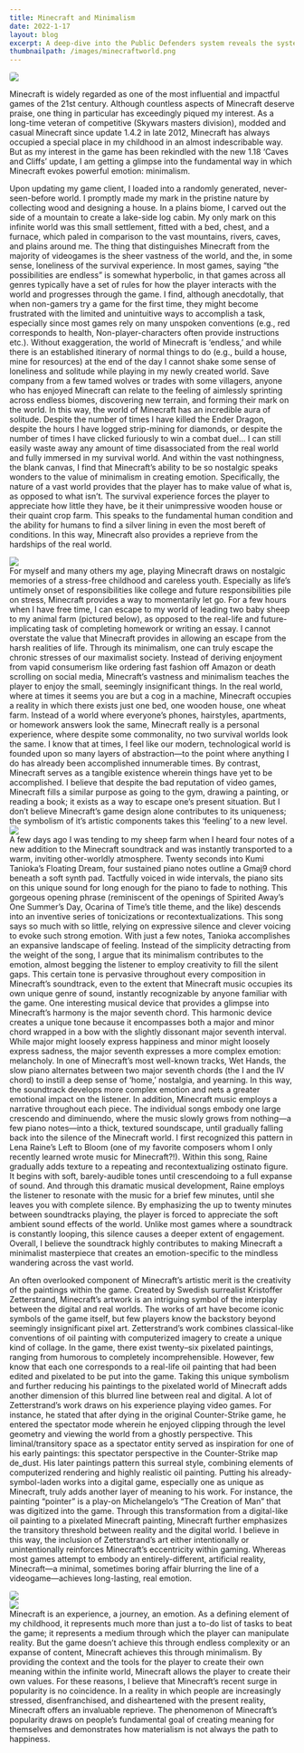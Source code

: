 ```yaml
---
title: Minecraft and Minimalism
date: 2022-1-17
layout: blog
excerpt: A deep-dive into the Public Defenders system reveals the systemic factors contributing to inequalities on socioeconomic lines. Completed as the final project for Constitutional Law.
thumbnailpath: /images/minecraftworld.png
---
```


<div style="display:flex;flex-direction:column;margin:auto"><img src="/images/minecraftworld.png" style="border-radius:0.25rem;"/></div>

Minecraft is widely regarded as one of the most influential and impactful games of the 21st century. Although countless aspects of Minecraft deserve praise, one thing in particular has exceedingly piqued my interest. As a long-time veteran of competitive (Skywars masters division), modded and casual Minecraft since update 1.4.2 in late 2012, Minecraft has always occupied a special place in my childhood in an almost indescribable way. But as my interest in the game has been rekindled with the new 1.18 ‘Caves and Cliffs’ update, I am getting a glimpse into the fundamental way in which Minecraft evokes powerful emotion: minimalism. 

Upon updating my game client, I loaded into a randomly generated, never-seen-before world. I promptly made my mark in the pristine nature by collecting wood and designing a house. In a plains biome, I carved out the side of a mountain to create a lake-side log cabin. My only mark on this infinite world was this small settlement, fitted with a bed, chest, and a furnace, which paled in comparison to the vast mountains, rivers, caves, and plains around me. The thing that distinguishes Minecraft from the majority of videogames is the sheer vastness of the world, and the, in some sense, loneliness of the survival experience. In most games, saying “the possibilities are endless” is somewhat hyperbolic, in that games across all genres typically have a set of rules for how the player interacts with the world and progresses through the game. I find, although anecdotally, that when non-gamers try a game for the first time, they might become frustrated with the limited and unintuitive ways to accomplish a task, especially since most games rely on many unspoken conventions (e.g., red corresponds to health, Non-player-characters often provide instructions etc.). Without exaggeration, the world of Minecraft is ‘endless,’ and while there is an established itinerary of normal things to do (e.g., build a house, mine for resources) at the end of the day I cannot shake some sense of loneliness and solitude while playing in my newly created world. Save company from a few tamed wolves or trades with some villagers, anyone who has enjoyed Minecraft can relate to the feeling of aimlessly sprinting across endless biomes, discovering new terrain, and forming their mark on the world. In this way, the world of Minecraft has an incredible aura of solitude. Despite the number of times I have killed the Ender Dragon, despite the hours I have logged strip-mining for diamonds, or despite the number of times I have clicked furiously to win a combat duel… I can still easily waste away any amount of time disassociated from the real world and fully immersed in my survival world. And within the vast nothingness, the blank canvas, I find that Minecraft’s ability to be so nostalgic speaks wonders to the value of minimalism in creating emotion. Specifically, the nature of a vast world provides that the player has to make value of what is, as opposed to what isn’t. The survival experience forces the player to appreciate how little they have, be it their unimpressive wooden house or their quaint crop farm. This speaks to the fundamental human condition and the ability for humans to find a silver lining in even the most bereft of conditions. In this way, Minecraft also provides a reprieve from the hardships of the real world.
<div style="display:flex;flex-direction:column;margin:auto">
  <img src="/images/minecrafthouse.png" />
</div>
For myself and many others my age, playing Minecraft draws on nostalgic memories of a stress-free childhood and careless youth. Especially as life’s untimely onset of responsibilities like college and future responsibilities pile on stress, Minecraft provides a way to momentarily let go. For a few hours when I have free time, I can escape to my world of leading two baby sheep to my animal farm (pictured below), as opposed to the real-life and future-implicating task of completing homework or writing an essay. I cannot overstate the value that Minecraft provides in allowing an escape from the harsh realities of life. Through its minimalism, one can truly escape the chronic stresses of our maximalist society. Instead of deriving enjoyment from vapid consumerism like ordering fast fashion off Amazon or death scrolling on social media, Minecraft’s vastness and minimalism teaches the player to enjoy the small, seemingly insignificant things. In the real world, where at times it seems you are but a cog in a machine, Minecraft occupies a reality in which there exists just one bed, one wooden house, one wheat farm. Instead of a world where everyone’s phones, hairstyles, apartments, or homework answers look the same, Minecraft really is a personal experience, where despite some commonality, no two survival worlds look the same. I know that at times, I feel like our modern, technological world is founded upon so many layers of abstraction—to the point where anything I do has already been accomplished innumerable times. By contrast, Minecraft serves as a tangible existence wherein things have yet to be accomplished. I believe that despite the bad reputation of video games, Minecraft fills a similar purpose as going to the gym, drawing a painting, or reading a book; it exists as a way to escape one’s present situation. But I don’t believe Minecraft’s game design alone contributes to its uniqueness; the symbolism of it’s artistic components takes this ‘feeling’ to a new level.
<div style="display:flex;flex-direction:column;margin:auto">
  <img src="/images/minecraftsheep.png" style="border-radius:0.25rem;" />
</div>
A few days ago I was tending to my sheep farm when I heard four notes of a new addition to the Minecraft soundtrack and was instantly transported to a warm, inviting other-worldly atmosphere. Twenty seconds into Kumi Tanioka’s Floating Dream, four sustained piano notes outline a Gmaj9 chord beneath a soft synth pad. Tactfully voiced in wide intervals, the piano sits on this unique sound for long enough for the piano to fade to nothing. This gorgeous opening phrase (reminiscent of the openings of Spirited Away’s One Summer’s Day, Ocarina of Time’s title theme, and the like) descends into an inventive series of tonicizations or recontextualizations. This song says so much with so little, relying on expressive silence and clever voicing to evoke such strong emotion. With just a few notes, Tanioka accomplishes an expansive landscape of feeling. Instead of the simplicity detracting from the weight of the song, I argue that its minimalism contributes to the emotion, almost begging the listener to employ creativity to fill the silent gaps. This certain tone is pervasive throughout every composition in Minecraft’s soundtrack, even to the extent that Minecraft music occupies its own unique genre of sound, instantly recognizable by anyone familiar with the game. One interesting musical device that provides a glimpse into Minecraft’s harmony is the major seventh chord. This harmonic device creates a unique tone because it encompasses both a major and minor chord wrapped in a bow with the slightly dissonant major seventh interval. While major might loosely express happiness and minor might loosely express sadness, the major seventh expresses a more complex emotion: melancholy. In one of Minecraft’s most well-known tracks, Wet Hands, the slow piano alternates between two major seventh chords (the I and the IV chord) to instill a deep sense of ‘home,’ nostalgia, and yearning. In this way, the soundtrack develops more complex emotion and nets a greater emotional impact on the listener. In addition, Minecraft music employs a narrative throughout each piece. The individual songs embody one large crescendo and diminuendo, where the music slowly grows from nothing—a few piano notes—into a thick, textured soundscape, until gradually falling back into the silence of the Minecraft world. I first recognized this pattern in Lena Raine’s Left to Bloom (one of my favorite composers whom I only recently learned wrote music for Minecraft?!). Within this song, Raine gradually adds texture to a repeating and recontextualizing ostinato figure. It begins with soft, barely-audible tones until crescendoing to a full expanse of sound. And through this dramatic musical development, Raine employs the listener to resonate with the music for a brief few minutes, until she leaves you with complete silence. By emphasizing the up to twenty minutes between soundtracks playing, the player is forced to appreciate the soft ambient sound effects of the world. Unlike most games where a soundtrack is constantly looping, this silence causes a deeper extent of engagement. Overall, I believe the soundtrack highly contributes to making Minecraft a minimalist masterpiece that creates an emotion-specific to the mindless wandering across the vast world.

An often overlooked component of Minecraft’s artistic merit is the creativity of the paintings within the game. Created by Swedish surrealist Kristoffer Zetterstrand, Minecraft’s artwork is an intriguing symbol of the interplay between the digital and real worlds. The works of art have become iconic symbols of the game itself, but few players know the backstory beyond seemingly insignificant pixel art. Zetterstrand’s work combines classical-like conventions of oil painting with computerized imagery to create a unique kind of collage. In the game, there exist twenty–six pixelated paintings, ranging from humorous to completely incomprehensible. However, few know that each one corresponds to a real-life oil painting that had been edited and pixelated to be put into the game. Taking this unique symbolism and further reducing his paintings to the pixelated world of Minecraft adds another dimension of this blurred line between real and digital. A lot of Zetterstrand’s work draws on his experience playing video games. For instance, he stated that after dying in the original Counter-Strike game, he entered the spectator mode wherein he enjoyed clipping through the level geometry and viewing the world from a ghostly perspective. This liminal/transitory space as a spectator entity served as inspiration for one of his early paintings: this spectator perspective in the Counter-Strike map de_dust. His later paintings pattern this surreal style, combining elements of computerized rendering and highly realistic oil painting. Putting his already-symbol-laden works into a digital game, especially one as unique as Minecraft, truly adds another layer of meaning to his work. For instance, the painting “pointer” is a play-on Michelangelo’s “The Creation of Man” that was digitized into the game. Through this transformation from a digital-like oil painting to a pixelated Minecraft painting, Minecraft further emphasizes the transitory threshold between reality and the digital world. I believe in this way, the inclusion of Zetterstrand’s art either intentionally or unintentionally reinforces Minecraft’s eccentricity within gaming. Whereas most games attempt to embody an entirely-different, artificial reality, Minecraft—a minimal, sometimes boring affair blurring the line of a videogame—achieves long-lasting, real emotion. 
<div style="display:flex;flex-direction:column;margin:auto">
<img src="/images/minecraftzetter.png" style="border-radius:0.25rem;"/>
<img src="/images/minecraftzetter2.png" style="border-radius:0.25rem;"/>
</div>
Minecraft is an experience, a journey, an emotion. As a defining element of my childhood, it represents much more than just a to-do list of tasks to beat the game; it represents a medium through which the player can manipulate reality. But the game doesn’t achieve this through endless complexity or an expanse of content, Minecraft achieves this through minimalism. By providing the context and the tools for the player to create their own meaning within the infinite world, Minecraft allows the player to create their own values. For these reasons, I believe that Minecraft’s recent surge in popularity is no coincidence. In a reality in which people are increasingly stressed, disenfranchised, and disheartened with the present reality, Minecraft offers an invaluable reprieve. The phenomenon of Minecraft’s popularity draws on people’s fundamental goal of creating meaning for themselves and demonstrates how materialism is not always the path to happiness.
